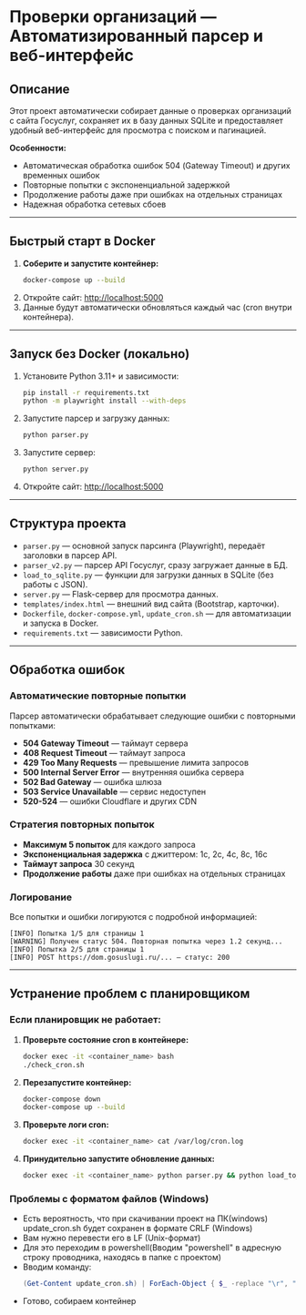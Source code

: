 # Проверки организаций — Автоматизированный парсер и веб-интерфейс

## Описание

Этот проект автоматически собирает данные о проверках организаций с сайта Госуслуг, сохраняет их в базу данных SQLite и предоставляет удобный веб-интерфейс для просмотра с поиском и пагинацией.

**Особенности:**
- Автоматическая обработка ошибок 504 (Gateway Timeout) и других временных ошибок
- Повторные попытки с экспоненциальной задержкой
- Продолжение работы даже при ошибках на отдельных страницах
- Надежная обработка сетевых сбоев

---

## Быстрый старт в Docker

1. **Соберите и запустите контейнер:**
   ```sh
   docker-compose up --build
   ```
2. Откройте сайт: [http://localhost:5000](http://localhost:5000)
3. Данные будут автоматически обновляться каждый час (cron внутри контейнера).

---

## Запуск без Docker (локально)

1. Установите Python 3.11+ и зависимости:
   ```sh
   pip install -r requirements.txt
   python -m playwright install --with-deps
   ```
2. Запустите парсер и загрузку данных:
   ```sh
   python parser.py
   ```
3. Запустите сервер:
   ```sh
   python server.py
   ```
4. Откройте сайт: [http://localhost:5000](http://localhost:5000)

---

## Структура проекта
- `parser.py` — основной запуск парсинга (Playwright), передаёт заголовки в парсер API.
- `parser_v2.py` — парсер API Госуслуг, сразу загружает данные в БД.
- `load_to_sqlite.py` — функции для загрузки данных в SQLite (без работы с JSON).
- `server.py` — Flask-сервер для просмотра данных.
- `templates/index.html` — внешний вид сайта (Bootstrap, карточки).
- `Dockerfile`, `docker-compose.yml`, `update_cron.sh` — для автоматизации и запуска в Docker.
- `requirements.txt` — зависимости Python.

---

## Обработка ошибок

### Автоматические повторные попытки

Парсер автоматически обрабатывает следующие ошибки с повторными попытками:
- **504 Gateway Timeout** — таймаут сервера
- **408 Request Timeout** — таймаут запроса
- **429 Too Many Requests** — превышение лимита запросов
- **500 Internal Server Error** — внутренняя ошибка сервера
- **502 Bad Gateway** — ошибка шлюза
- **503 Service Unavailable** — сервис недоступен
- **520-524** — ошибки Cloudflare и других CDN

### Стратегия повторных попыток

- **Максимум 5 попыток** для каждого запроса
- **Экспоненциальная задержка** с джиттером: 1с, 2с, 4с, 8с, 16с
- **Таймаут запроса** 30 секунд
- **Продолжение работы** даже при ошибках на отдельных страницах

### Логирование

Все попытки и ошибки логируются с подробной информацией:
```
[INFO] Попытка 1/5 для страницы 1
[WARNING] Получен статус 504. Повторная попытка через 1.2 секунд...
[INFO] Попытка 2/5 для страницы 1
[INFO] POST https://dom.gosuslugi.ru/... — статус: 200
```

---

## Устранение проблем с планировщиком

### Если планировщик не работает:

1. **Проверьте состояние cron в контейнере:**
   ```sh
   docker exec -it <container_name> bash
   ./check_cron.sh
   ```

2. **Перезапустите контейнер:**
   ```sh
   docker-compose down
   docker-compose up --build
   ```

3. **Проверьте логи cron:**
   ```sh
   docker exec -it <container_name> cat /var/log/cron.log
   ```

4. **Принудительно запустите обновление данных:**
   ```sh
   docker exec -it <container_name> python parser.py && python load_to_sqlite.py
   ```

### Проблемы с форматом файлов (Windows)

- Есть вероятность, что при скачивании проект на ПК(windows) update_cron.sh будет сохранен в формате CRLF (Windows)
- Вам нужно перевести его в LF (Unix-формат)
- Для это переходим в powershell(Вводим "powershell" в адресную строку проводника, находясь в папке с проектом)
- Вводим команду:
     ```powershell
     (Get-Content update_cron.sh) | ForEach-Object { $_ -replace "\r", "" } | Set-Content update_cron.sh
     ```
- Готово, собираем контейнер
